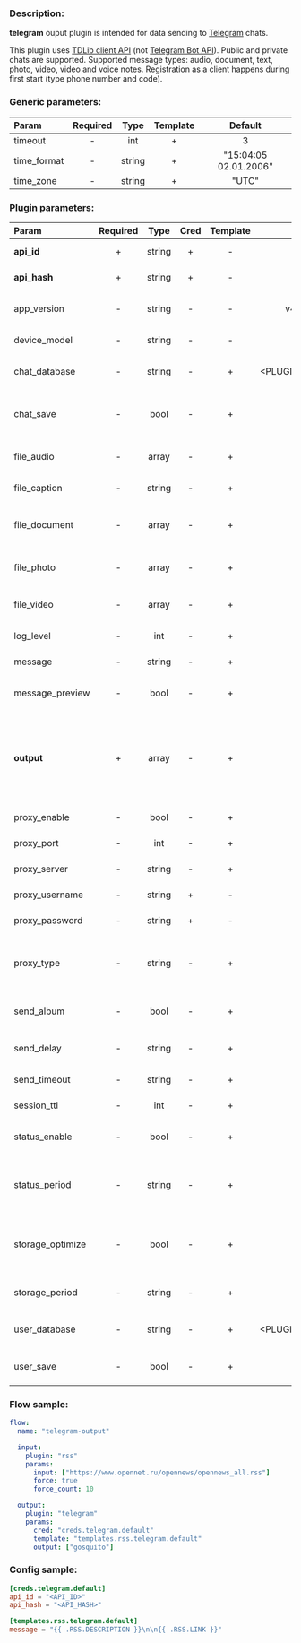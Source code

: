 ### Description:

**telegram** ouput plugin is intended for data sending to [Telegram](https://telegram.org/) chats.    
  
This plugin uses [TDLib client API](https://core.telegram.org/tdlib) (not [Telegram Bot API](https://core.telegram.org/bots/api)). Public and private chats are supported. Supported message types: audio, document, text, photo, video, video and voice notes. Registration as a client happens during first start (type phone number and code).

### Generic parameters:

| Param       | Required | Type   | Template | Default               |
|:------------|:--------:|:------:|:--------:|:---------------------:|
| timeout     | -        | int    | +        | 3                     |
| time_format | -        | string | +        | "15:04:05 02.01.2006" |
| time_zone   | -        | string | +        | "UTC"                 |

### Plugin parameters:

| Param            | Required | Type   | Cred | Template | Default                   | Example                       | Description                                                                                                |
|:-----------------|:--------:|:------:|:----:|:--------:|:-------------------------:|:-----------------------------:|:-----------------------------------------------------------------------------------------------------------|
| **api_id**       | +        | string | +    | -        | ""                        | ""                            | [Telegram Apps](https://core.telegram.org/api/obtaining_api_id)                                            |
| **api_hash**     | +        | string | +    | -        | ""                        | ""                            | [Telegram Apps](https://core.telegram.org/api/obtaining_api_id)                                            |
| app_version      | -        | string | -    | -        | v4.3.1-9f6ba0             | "0.0.1"                       | Custom application version.                                                                                |
| device_model     | -        | string | -    | -        | gosquito                  | "Redmi Note 42"               | Custom device model.                                                                                       |
| chat_database    | -        | string | -    | +        | <PLUGIN_DIR>/chats.sqlite | "/path/to/chats.db"           | Path to internal chats database.                                                                           |
| chat_save        | -        | bool   | -    | +        | false                     | true                          | Try to save all seen chats in internal database.                                                           |
| file_audio       | -        | array  | -    | +        | []                        | ["data.array0", "data.text0"] | Files will be send as audio messages.                                                                      |
| file_caption     | -        | string | -    | +        | ""                        | "Hello, {{ .DATA.TEXTA }}"    | Caption for file messages.
| file_document    | -        | array  | -    | +        | []                        | ["data.array0", "data.text0"] | Files will be send as document messages.                                                                   |
| file_photo       | -        | array  | -    | +        | []                        | ["data.array0", "data.text0"] | Files will be send as photo messages.                                                                      |
| file_video       | -        | array  | -    | +        | []                        | ["data.array0", "data.text0"] | Files will be send as video messages.                                                                      |
| log_level        | -        | int    | -    | +        | 0                         | 90                            | [TDLib Log Level](https://core.telegram.org/tdlib/docs/classtd_1_1td__api_1_1set_log_verbosity_level.html) |
| message          | -        | string | -    | +        | ""                        | "Hello, {{ .DATA.TEXTA }}"    | Message text.                                                                                              |
| message_preview  | -        | bool   | -    | +        | true                      | false                         | Enable/disale web page preview.                                                                            |
| **output**       | +        | array  | -    | +        | []                        | ["gosquito"]                  | List of Telegram chats ("t.me/+" pattern is considered as a private chat).                                 |
| proxy_enable     | -        | bool   | -    | +        | false                     | true                          | Enable/disable proxy.                                                                                      |
| proxy_port       | -        | int    | -    | +        | 9050                      | true                          | Proxy port number.                                                                                         |
| proxy_server     | -        | string | -    | +        | "127.0.0.1"               | true                          | Proxy server address.                                                                                      |
| proxy_username   | -        | string | +    | -        | ""                        | "alex"                        | Proxy username.                                                                                            |
| proxy_password   | -        | string | +    | -        | ""                        | "a1eXPass"                    | Proxy password.                                                                                            |
| proxy_type       | -        | string | -    | +        | "socks"                   | "http"                        | Use original file names with random generated suffix.                                                      |
| send_album       | -        | bool   | -    | +        | true                      | false                         | Group files into an album (2-10 files).                                                                    |
| send_delay       | -        | string | -    | +        | "1s"                      | "100ms"                       | Delay between sending.                                                                                     |
| send_timeout     | -        | string | -    | +        | "1h"                      | "24h"                         | Maximum time for sending.                                                                                  |
| session_ttl      | -        | int    | -    | +        | 366                       | 90                            | Session TTL (days).                                                                                        |
| status_enable    | -        | bool   | -    | +        | true                      | false                         | Enable/disable session status.                                                                             |
| status_period    | -        | string | -    | +        | "1h"                      | "5m"                          | Interval for showing session status in plugin output.                                                      |
| storage_optimize | -        | bool   | -    | +        | true                      | false                         | Enable/disable storage optimization (clean old data).                                                      |
| storage_period   | -        | string | -    | +        | "1h"                      | "24h"                         | Storage optimization interval.                                                                             |
| user_database    | -        | string | -    | +        | <PLUGIN_DIR>/users.sqlite | "/path/to/users.db"           | Path to internal users database.                                                                           |
| user_save        | -        | bool   | -    | +        | false                     | true                          | Enable/disable passive user logging.                                                                       |


### Flow sample:

```yaml
flow:
  name: "telegram-output"

  input:
    plugin: "rss"
    params:
      input: ["https://www.opennet.ru/opennews/opennews_all.rss"]
      force: true
      force_count: 10

  output:
    plugin: "telegram"
    params:
      cred: "creds.telegram.default"
      template: "templates.rss.telegram.default"
      output: ["gosquito"]
```


### Config sample:

```toml
[creds.telegram.default]
api_id = "<API_ID>"
api_hash = "<API_HASH>"

[templates.rss.telegram.default]
message = "{{ .RSS.DESCRIPTION }}\n\n{{ .RSS.LINK }}"
```


